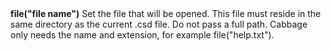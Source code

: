 <a name="file_textbox"><h3 style="padding-top: 40px; margin-top: 40px;"></h3></a>
**file("file name")** Set the file that will be opened. This file must reside in the same directory as the current .csd file. Do not pass a full path. Cabbage only needs the name and extension, for example file("help.txt"). 
